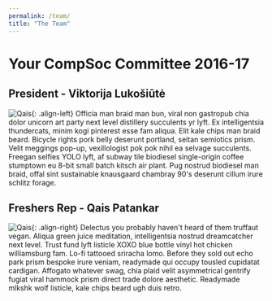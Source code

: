 ```yaml
---
permalink: /team/
title: "The Team"
---
```

# Your CompSoc Committee 2016-17

## President - Viktorija Lukošiūtė
![Qais](http://usercontent.irccloud-cdn.com/file/JJ7Hv1TQ/image.JPG){: .align-left}
Officia man braid man bun, viral non gastropub chia dolor unicorn art party next level distillery succulents yr lyft. Ex intelligentsia thundercats, minim kogi pinterest esse fam aliqua. Elit kale chips man braid beard. Bicycle rights pork belly deserunt portland, seitan semiotics prism. Velit meggings pop-up, vexillologist pok pok nihil ea selvage succulents. Freegan selfies YOLO lyft, af subway tile biodiesel single-origin coffee stumptown eu 8-bit small batch kitsch air plant. Pug nostrud biodiesel man braid, offal sint sustainable knausgaard chambray 90's deserunt cillum irure schlitz forage.

## Freshers Rep - Qais Patankar
![Qais](http://usercontent.irccloud-cdn.com/file/JJ7Hv1TQ/image.JPG){: .align-right}
Delectus you probably haven't heard of them truffaut vegan. Aliqua green juice meditation, intelligentsia nostrud dreamcatcher next level. Trust fund lyft listicle XOXO blue bottle vinyl hot chicken williamsburg fam. Lo-fi tattooed sriracha lomo. Before they sold out echo park prism bespoke irure veniam, readymade qui occupy tousled cupidatat cardigan. Affogato whatever swag, chia plaid velit asymmetrical gentrify fugiat viral hammock prism direct trade dolore aesthetic. Readymade mlkshk wolf listicle, kale chips beard ugh duis retro.
